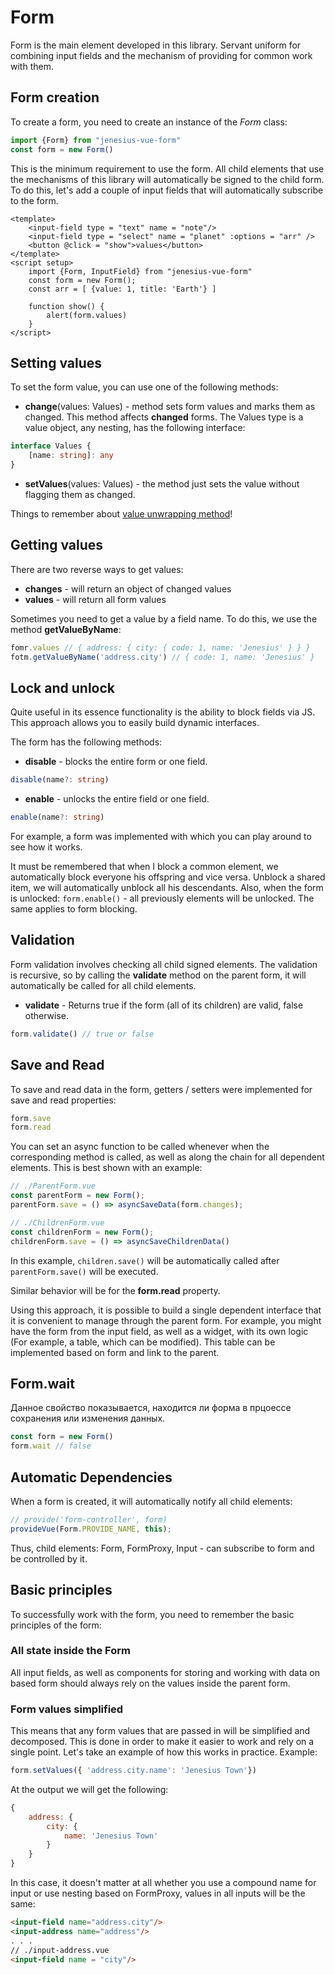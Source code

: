 <script setup>
import WidgetExampleOnePointValue from '../components/widget-example-one-point-value.vue';
import WidgetExampleSimpleForm from '../components/widget-example-simple-form.vue';
import WidgetExampleFormDisable from '../components/widget-example-form-disable.vue'
</script>

# Form
Form is the main element developed in this library. Servant uniform for
combining input fields and the mechanism of providing for common work with them.

## Form creation
To create a form, you need to create an instance of the *Form* class:
```ts
import {Form} from "jenesius-vue-form"
const form = new Form()
```
This is the minimum requirement to use the form. All child elements
that use the mechanisms of this library will automatically be signed
to the child form.
To do this, let's add a couple of input fields that will automatically subscribe to the form.
```vue
<template>
    <input-field type = "text" name = "note"/>
    <input-field type = "select" name = "planet" :options = "arr" />
    <button @click = "show">values</button>
</template>
<script setup>
    import {Form, InputField} from "jenesius-vue-form"
    const form = new Form();
    const arr = [ {value: 1, title: 'Earth'} ]

    function show() {
        alert(form.values)
    }
</script>
```
<WidgetExampleSimpleForm/>

## Setting values
To set the form value, you can use one of
the following methods:
- **change**(values: Values) - method sets form values and marks them as changed.
This method affects **changed** forms.
The Values type is a value object, any nesting, has the following
interface:
```ts
interface Values {
	[name: string]: any
}
```
- **setValues**(values: Values) - the method just sets the value without flagging them
as changed.

Things to remember about [value unwrapping method](#form-values-simplified)!

## Getting values
There are two reverse ways to get values:
- **changes** - will return an object of changed values
- **values** - will return all form values

Sometimes you need to get a value by a field name. To do this, we use the method
**getValueByName**:
```ts
fomr.values // { address: { city: { code: 1, name: 'Jenesius' } } }
fotm.getValueByName('address.city') // { code: 1, name: 'Jenesius' }
```

## Lock and unlock
Quite useful in its essence functionality is the ability to block
fields via JS. This approach allows you to easily build dynamic interfaces.

The form has the following methods:
- **disable** - blocks the entire form or one field.
```ts
disable(name?: string)
```
- **enable** - unlocks the entire field or one field.
```ts
enable(name?: string)
```

For example, a form was implemented with which you can play around to see
how it works.
<WidgetExampleFormDisable/>

It must be remembered that when I block a common element, we automatically block everyone
his offspring and vice versa. Unblock a shared item, we will automatically unblock
all his descendants.
Also, when the form is unlocked: `form.enable()` - all previously elements will be
unlocked. The same applies to form blocking.


## Validation
Form validation involves checking all child signed elements.
The validation is recursive, so by calling the **validate** method on the parent
form, it will automatically be called for all child elements.
- **validate** - Returns true if the form (all of its children) are
valid, false otherwise.
```ts
form.validate() // true or false
```

## Save and Read
To save and read data in the form, getters / setters were implemented for
save and read properties:
```ts
form.save
form.read
```
You can set an async function to be called whenever
when the corresponding method is called, as well as along the chain for all dependent
elements. This is best shown with an example:
```ts
// ./ParentForm.vue
const parentForm = new Form();
parentForm.save = () => asyncSaveData(form.changes);
```
```ts
// ./ChildrenForm.vue
const childrenForm = new Form();
childrenForm.save = () => asyncSaveChildrenData()
```
In this example, `children.save()` will be automatically called after
`parentForm.save()` will be executed.

Similar behavior will be for the **form.read** property.

Using this approach, it is possible to build a single dependent interface that
it is convenient to manage through the parent form. For example, you might have the form
from the input field, as well as a widget, with its own logic (For example, a table,
which can be modified). This table can be implemented based on form
and link to the parent.

## Form.wait
Данное свойство показывается, находится ли форма в прцоессе сохранения или изменения данных.
```ts
const form = new Form()
form.wait // false
```

## Automatic Dependencies
When a form is created, it will automatically notify all child elements:
```ts
// provide('form-controller', form)
provideVue(Form.PROVIDE_NAME, this); 
```
Thus, child elements: Form, FormProxy, Input - can subscribe to
form and be controlled by it.

## Basic principles
To successfully work with the form, you need to remember the basic principles of the form:
### All state inside the Form
All input fields, as well as components for storing and working with data on
based form should always rely on the values inside the parent form.
### Form values simplified
This means that any form values that are passed in will be simplified and decomposed.
This is done in order to make it easier to work and rely on a single point.
Let's take an example of how this works in practice.
Example:

```ts
form.setValues({ 'address.city.name': 'Jenesius Town'})
```

At the output we will get the following:
```js
{
	address: {
		city: {
			name: 'Jenesius Town'
        }
    }
}
```

In this case, it doesn't matter at all whether you use a compound name for input or
use nesting based on FormProxy, values in all inputs will be
the same:

```html
<input-field name="address.city"/>
<input-address name="address"/>
. . .
// ./input-address.vue
<input-field name = "city"/>
```


<WidgetExampleOnePointValue/>
